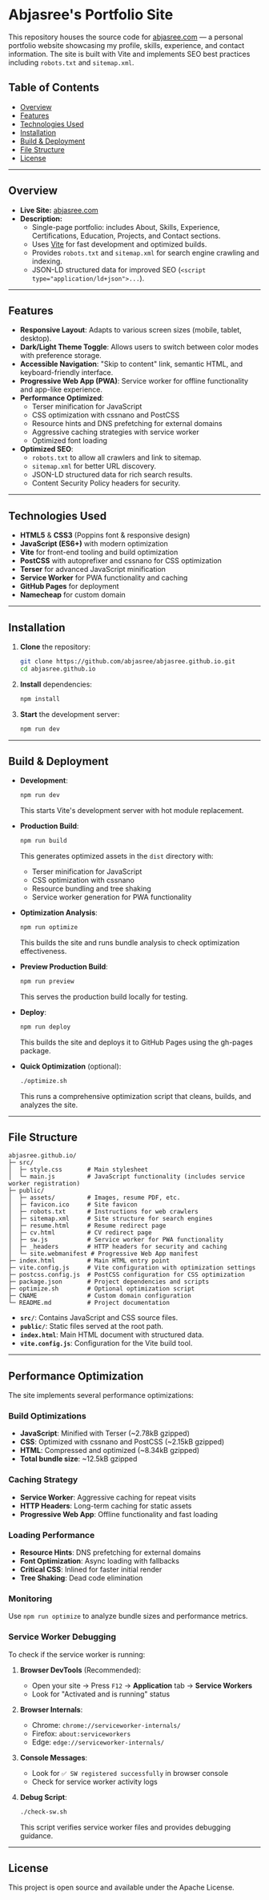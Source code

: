 # Abjasree's Portfolio Site

This repository houses the source code for [abjasree.com](https://abjasree.com) — a personal portfolio website showcasing my profile, skills, experience, and contact information. The site is built with Vite and implements SEO best practices including `robots.txt` and `sitemap.xml`.

## Table of Contents

- [Overview](#overview)
- [Features](#features)
- [Technologies Used](#technologies-used)
- [Installation](#installation)
- [Build & Deployment](#build--deployment)
- [File Structure](#file-structure)
- [License](#license)

---

## Overview

- **Live Site:** [abjasree.com](https://abjasree.com)
- **Description:**
  - Single-page portfolio: includes About, Skills, Experience, Certifications, Education, Projects, and Contact sections.
  - Uses [Vite](https://vitejs.dev/) for fast development and optimized builds.
  - Provides `robots.txt` and `sitemap.xml` for search engine crawling and indexing.
  - JSON-LD structured data for improved SEO (`<script type="application/ld+json">...`).

---

## Features

- **Responsive Layout**: Adapts to various screen sizes (mobile, tablet, desktop).
- **Dark/Light Theme Toggle**: Allows users to switch between color modes with preference storage.
- **Accessible Navigation**: "Skip to content" link, semantic HTML, and keyboard-friendly interface.
- **Progressive Web App (PWA)**: Service worker for offline functionality and app-like experience.
- **Performance Optimized**:
  - Terser minification for JavaScript
  - CSS optimization with cssnano and PostCSS
  - Resource hints and DNS prefetching for external domains
  - Aggressive caching strategies with service worker
  - Optimized font loading
- **Optimized SEO**:
  - `robots.txt` to allow all crawlers and link to sitemap.
  - `sitemap.xml` for better URL discovery.
  - JSON-LD structured data for rich search results.
  - Content Security Policy headers for security.

---

## Technologies Used

- **HTML5** & **CSS3** (Poppins font & responsive design)
- **JavaScript (ES6+)** with modern optimization
- **Vite** for front-end tooling and build optimization
- **PostCSS** with autoprefixer and cssnano for CSS optimization
- **Terser** for advanced JavaScript minification
- **Service Worker** for PWA functionality and caching
- **GitHub Pages** for deployment
- **Namecheap** for custom domain

---

## Installation

1. **Clone** the repository:
    ```bash
    git clone https://github.com/abjasree/abjasree.github.io.git
    cd abjasree.github.io
    ```

2. **Install** dependencies:
   ```bash
   npm install
   ```

3. **Start** the development server:
   ```bash
   npm run dev
   ```

---

## Build & Deployment

- **Development**:
  ```bash
  npm run dev
  ```
  This starts Vite's development server with hot module replacement.

- **Production Build**:
  ```bash
  npm run build
  ```
  This generates optimized assets in the `dist` directory with:
  - Terser minification for JavaScript
  - CSS optimization with cssnano
  - Resource bundling and tree shaking
  - Service worker generation for PWA functionality

- **Optimization Analysis**:
  ```bash
  npm run optimize
  ```
  This builds the site and runs bundle analysis to check optimization effectiveness.

- **Preview Production Build**:
  ```bash
  npm run preview
  ```
  This serves the production build locally for testing.

- **Deploy**:
  ```bash
  npm run deploy
  ```
  This builds the site and deploys it to GitHub Pages using the gh-pages package.

- **Quick Optimization** (optional):
  ```bash
  ./optimize.sh
  ```
  This runs a comprehensive optimization script that cleans, builds, and analyzes the site.

---

## File Structure

```
abjasree.github.io/
├─ src/
│  ├─ style.css       # Main stylesheet
│  └─ main.js         # JavaScript functionality (includes service worker registration)
├─ public/
│  ├─ assets/         # Images, resume PDF, etc.
│  ├─ favicon.ico     # Site favicon
│  ├─ robots.txt      # Instructions for web crawlers
│  ├─ sitemap.xml     # Site structure for search engines
│  ├─ resume.html     # Resume redirect page
│  ├─ cv.html         # CV redirect page
│  ├─ sw.js           # Service worker for PWA functionality
│  ├─ _headers        # HTTP headers for security and caching
│  └─ site.webmanifest # Progressive Web App manifest
├─ index.html         # Main HTML entry point
├─ vite.config.js     # Vite configuration with optimization settings
├─ postcss.config.js  # PostCSS configuration for CSS optimization
├─ package.json       # Project dependencies and scripts
├─ optimize.sh        # Optional optimization script
├─ CNAME              # Custom domain configuration
└─ README.md          # Project documentation
```

- **`src/`**: Contains JavaScript and CSS source files.
- **`public/`**: Static files served at the root path.
- **`index.html`**: Main HTML document with structured data.
- **`vite.config.js`**: Configuration for the Vite build tool.

---

## Performance Optimization

The site implements several performance optimizations:

### **Build Optimizations**
- **JavaScript**: Minified with Terser (~2.78kB gzipped)
- **CSS**: Optimized with cssnano and PostCSS (~2.15kB gzipped)
- **HTML**: Compressed and optimized (~8.34kB gzipped)
- **Total bundle size**: ~12.5kB gzipped

### **Caching Strategy**
- **Service Worker**: Aggressive caching for repeat visits
- **HTTP Headers**: Long-term caching for static assets
- **Progressive Web App**: Offline functionality and fast loading

### **Loading Performance**
- **Resource Hints**: DNS prefetching for external domains
- **Font Optimization**: Async loading with fallbacks
- **Critical CSS**: Inlined for faster initial render
- **Tree Shaking**: Dead code elimination

### **Monitoring**
Use `npm run optimize` to analyze bundle sizes and performance metrics.

### **Service Worker Debugging**
To check if the service worker is running:

1. **Browser DevTools** (Recommended):
   - Open your site → Press `F12` → **Application** tab → **Service Workers**
   - Look for "Activated and is running" status

2. **Browser Internals**:
   - Chrome: `chrome://serviceworker-internals/`
   - Firefox: `about:serviceworkers`
   - Edge: `edge://serviceworker-internals/`

3. **Console Messages**:
   - Look for `✅ SW registered successfully` in browser console
   - Check for service worker activity logs

4. **Debug Script**:
   ```bash
   ./check-sw.sh
   ```
   This script verifies service worker files and provides debugging guidance.

---

## License

This project is open source and available under the Apache License.